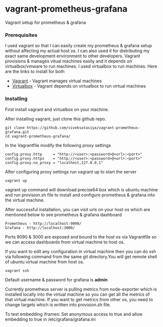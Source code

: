 # vagrant-prometheus-grafana
Vagrant setup for prometheus &amp; grafana

### Prerequisites
I used vagrant so that I can easily create my prometheus & grafana setup without affecting my actual host os. I can also used it for distributing my exact same development environment to other developers. Vagrant provisions & manages vitual machines easily and it depends on virtualbox/vmware to run machines. I used virtualbox to run machines. Here are the links to install for both

* [Vagrant](https://www.vagrantup.com/intro/getting-started/install.html) - Vagrant manages virtual machines 
* [Virtualbox](https://www.virtualbox.org/wiki/Linux_Downloads) - Vagrant depends on virtualbox to run virtual machines 

### Installing

First install vagrant and virtualbox on your machine. 

After installing vagrant, just clone this github repo.

```
git clone https://github.com/viveksatasiya/vagrant-prometheus-grafana.git
cd vagrant-prometheus-grafana/
```

In the Vagrantfile modify the following proxy settings

```
config.proxy.http     = "http://<user>:<password>@<url>:<port>"
config.proxy.https    = "http://<user>:<password>@<url>:<port>"
config.proxy.no_proxy = "localhost,127.0.0.1"
```

After configuring proxy settings run vagrant up to start the server

```
vagrant up
```


vagrant up command will download precise64 box which is ubuntu machine and run provision.sh file to install and configure prometheus & grafana into the virtual machine. 

After successful installation, you can visit urls on your host os which are mentioned below to see prometheus & grafana dashboard

```
Prometheus - http://localhost:9090/
Grafana - http://localhost:3000/
```

Ports 9090 & 3000 are exposed and bound to the host os via Vagrantfile so we can access dashboards from virtual machine to host os.

If you want to edit any configuration in virtual machine then you can do ssh via following command from the same git directory.You will get remote shell of ubuntu virtual machine from host os.

```
vagrant ssh
```

Default username & password for grafana is **admin**

Currently prometheus server is pulling metrics from node-exporter which is installed locally into the virtual machine so you can get all the metrics of that virtual machine. If you want to get metrics from other os, you need to change targets which is written into provision.sh file.

To test embedding iframes:
Set anonymous access to true and allow embedding to true in /etc/grafana/grafana.ini